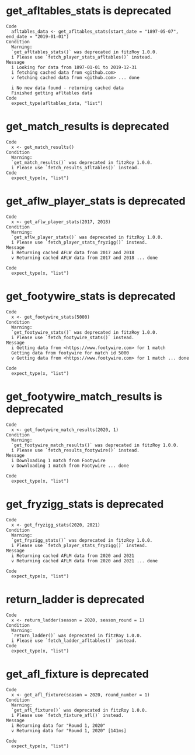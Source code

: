 # get_afltables_stats is deprecated

    Code
      afltables_data <- get_afltables_stats(start_date = "1897-05-07", end_date = "2019-01-01")
    Condition
      Warning:
      `get_afltables_stats()` was deprecated in fitzRoy 1.0.0.
      i Please use `fetch_player_stats_afltables()` instead.
    Message
      i Looking for data from 1897-01-01 to 2019-12-31
      i fetching cached data from <github.com>
      v fetching cached data from <github.com> ... done
      
      i No new data found - returning cached data
      Finished getting afltables data
    Code
      expect_type(afltables_data, "list")

# get_match_results is deprecated

    Code
      x <- get_match_results()
    Condition
      Warning:
      `get_match_results()` was deprecated in fitzRoy 1.0.0.
      i Please use `fetch_results_afltables()` instead.
    Code
      expect_type(x, "list")

# get_aflw_player_stats is deprecated

    Code
      x <- get_aflw_player_stats(2017, 2018)
    Condition
      Warning:
      `get_aflw_player_stats()` was deprecated in fitzRoy 1.0.0.
      i Please use `fetch_player_stats_fryzigg()` instead.
    Message
      i Returning cached AFLW data from 2017 and 2018
      v Returning cached AFLW data from 2017 and 2018 ... done
      
    Code
      expect_type(x, "list")

# get_footywire_stats is deprecated

    Code
      x <- get_footywire_stats(5000)
    Condition
      Warning:
      `get_footywire_stats()` was deprecated in fitzRoy 1.0.0.
      i Please use `fetch_footywire_stats()` instead.
    Message
      i Getting data from <https://www.footywire.com> for 1 match
      Getting data from footywire for match id 5000
      v Getting data from <https://www.footywire.com> for 1 match ... done
      
    Code
      expect_type(x, "list")

# get_footywire_match_results is deprecated

    Code
      x <- get_footywire_match_results(2020, 1)
    Condition
      Warning:
      `get_footywire_match_results()` was deprecated in fitzRoy 1.0.0.
      i Please use `fetch_results_footywire()` instead.
    Message
      i Downloading 1 match from Footywire
      v Downloading 1 match from Footywire ... done
      
    Code
      expect_type(x, "list")

# get_fryzigg_stats is deprecated

    Code
      x <- get_fryzigg_stats(2020, 2021)
    Condition
      Warning:
      `get_fryzigg_stats()` was deprecated in fitzRoy 1.0.0.
      i Please use `fetch_player_stats_fryzigg()` instead.
    Message
      i Returning cached AFLM data from 2020 and 2021
      v Returning cached AFLM data from 2020 and 2021 ... done
      
    Code
      expect_type(x, "list")

# return_ladder is deprecated

    Code
      x <- return_ladder(season = 2020, season_round = 1)
    Condition
      Warning:
      `return_ladder()` was deprecated in fitzRoy 1.0.0.
      i Please use `fetch_ladder_afltables()` instead.
    Code
      expect_type(x, "list")

# get_afl_fixture is deprecated

    Code
      x <- get_afl_fixture(season = 2020, round_number = 1)
    Condition
      Warning:
      `get_afl_fixture()` was deprecated in fitzRoy 1.0.0.
      i Please use `fetch_fixture_afl()` instead.
    Message
      i Returning data for "Round 1, 2020"
      v Returning data for "Round 1, 2020" [141ms]
      
    Code
      expect_type(x, "list")


